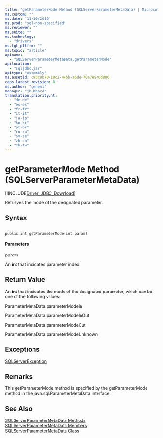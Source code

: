 ```yaml
---
title: "getParameterMode Method (SQLServerParameterMetaData) | Microsoft Docs"
ms.custom: ""
ms.date: "11/10/2016"
ms.prod: "sql-non-specified"
ms.reviewer: ""
ms.suite: ""
ms.technology: 
  - "drivers"
ms.tgt_pltfrm: ""
ms.topic: "article"
apiname: 
  - "SQLServerParameterMetaData.getParameterMode"
apilocation: 
  - "sqljdbc.jar"
apitype: "Assembly"
ms.assetid: d93c9b70-18c2-44bb-a6de-70a7e940d806
caps.latest.revision: 8
ms.author: "genemi"
manager: "jhubbard"
translation.priority.ht: 
  - "de-de"
  - "es-es"
  - "fr-fr"
  - "it-it"
  - "ja-jp"
  - "ko-kr"
  - "pt-br"
  - "ru-ru"
  - "sv-se"
  - "zh-cn"
  - "zh-tw"
---
```

# getParameterMode Method (SQLServerParameterMetaData)
[!INCLUDE[Driver_JDBC_Download](../../../connect/jdbc/includes)]

  Retrieves the mode of the designated parameter.  
  
## Syntax  
  
```  
  
public int getParameterMode(int param)  
```  
  
#### Parameters  
 *param*  
  
 An **int** that indicates parameter index.  
  
## Return Value  
 An **int** that indicates the mode of the designated parameter, which can be one of the following values:  
  
 ParameterMetaData.parameterModeIn  
  
 ParameterMetaData.parameterModeInOut  
  
 ParameterMetaData.parameterModeOut  
  
 ParameterMetaData.parameterModeUnknown  
  
## Exceptions  
 [SQLServerException](../../../connect/jdbc/reference/sqlserverexception-class.md)  
  
## Remarks  
 This getParameterMode method is specified by the getParameterMode method in the java.sql.ParameterMetaData interface.  
  
## See Also  
 [SQLServerParameterMetaData Methods](../../../connect/jdbc/reference/sqlserverparametermetadata-methods.md)   
 [SQLServerParameterMetaData Members](../../../connect/jdbc/reference/sqlserverparametermetadata-members.md)   
 [SQLServerParameterMetaData Class](../../../connect/jdbc/reference/sqlserverparametermetadata-class.md)  
  
  